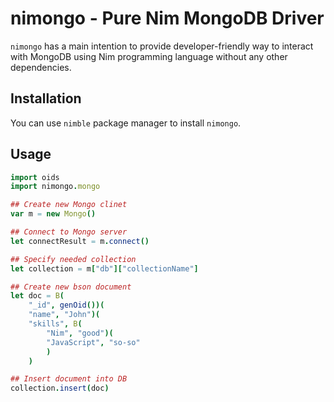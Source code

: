 nimongo - Pure Nim MongoDB Driver
===================================

`nimongo` has a main intention to provide developer-friendly way to interact
with MongoDB using Nim programming language without any other dependencies.

Installation
------------
You can use `nimble` package manager to install `nimongo`.

Usage
-----

```nim
import oids
import nimongo.mongo

## Create new Mongo clinet
var m = new Mongo()

## Connect to Mongo server
let connectResult = m.connect()

## Specify needed collection
let collection = m["db"]["collectionName"]

## Create new bson document
let doc = B(
    "_id", genOid())(
    "name", "John")(
    "skills", B(
        "Nim", "good")(
        "JavaScript", "so-so"
        )
    )

## Insert document into DB
collection.insert(doc)
```
